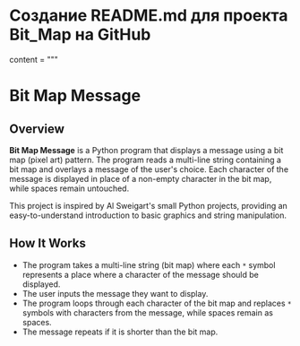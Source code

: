 # Создание README.md для проекта Bit_Map на GitHub
content = """
# Bit Map Message

## Overview
**Bit Map Message** is a Python program that displays a message using a bit map (pixel art) pattern. The program reads a multi-line string containing a bit map and overlays a message of the user's choice. Each character of the message is displayed in place of a non-empty character in the bit map, while spaces remain untouched.

This project is inspired by Al Sweigart's small Python projects, providing an easy-to-understand introduction to basic graphics and string manipulation.

## How It Works
- The program takes a multi-line string (bit map) where each `*` symbol represents a place where a character of the message should be displayed.
- The user inputs the message they want to display.
- The program loops through each character of the bit map and replaces `*` symbols with characters from the message, while spaces remain as spaces.
- The message repeats if it is shorter than the bit map.

